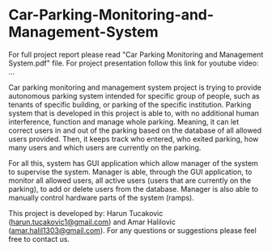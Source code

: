 # Car-Parking-Monitoring-and-Management-System

For full project report please read "Car Parking Monitoring and Management System.pdf" file.
For project presentation follow this link for youtube video: ...

Car parking monitoring and management system project is trying to provide autonomous parking system intended for specific group of people, such as tenants of specific building, or parking of the specific institution. Parking system that is developed in this project is able to, with no additional human interference, function and manage whole parking. Meaning, it can let correct users in and out of the parking based on the database of all allowed users provided. Then, it keeps track who entered, who exited parking, how many users and which users are currently on the parking. 
 
For all this, system has GUI application which allow manager of the system to supervise the system. Manager is able, through the GUI application, to monitor all allowed users, all active users (users that are currently on the parking), to add or delete users from the database. Manager is also able to manually control hardware parts of the system (ramps).


This project is developed by: Harun Tucakovic (harun.tucakovic1@gmail.com) and Amar Halilovic (amar.halil1303@gmail.com).
For any questions or suggestions please feel free to contact us.
